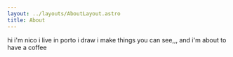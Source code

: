 ```yaml
---
layout: ../layouts/AboutLayout.astro
title: About
---
```

hi i'm nico i live in porto i draw i make things you can see,,, and i'm about to have a coffee